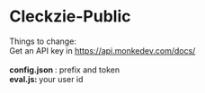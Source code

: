 # Cleckzie-Public

Things to change: <br> 
Get an API key in https://api.monkedev.com/docs/ <br> <br>
<b>config.json </b>:  prefix and token <br>
<b> eval.js: </b> your user id



